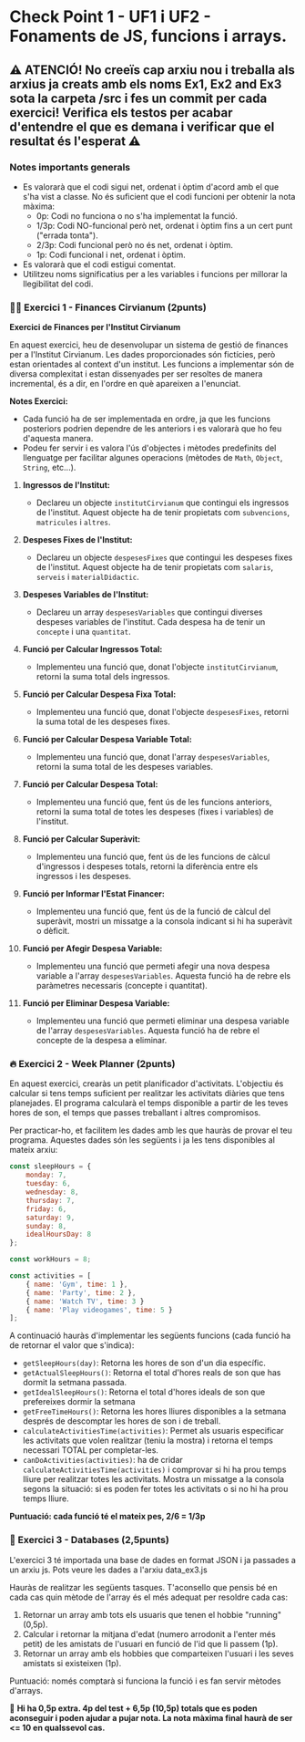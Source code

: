 # Check Point 1 - UF1 i UF2 - Fonaments de JS, funcions i arrays.

## :warning: **ATENCIÓ!** No creeïs cap arxiu nou i treballa als arxius ja creats amb els noms Ex1, Ex2 and Ex3 sota la carpeta /src i fes un commit per cada exercici! Verifica els testos per acabar d'entendre el que es demana i verificar que el resultat és l'esperat :warning:

### Notes importants generals
- Es valorarà que el codi sigui net, ordenat i òptim d'acord amb el que s'ha vist a classe. No és suficient que el codi funcioni per obtenir la nota màxima:
    - 0p: Codi no funciona o no s'ha implementat la funció.
    - 1/3p: Codi NO-funcional però net, ordenat i òptim fins a un cert punt ("errada tonta").
    - 2/3p: Codi funcional però no és net, ordenat i òptim. 
    - 1p: Codi funcional i net, ordenat i òptim.
- Es valorarà que el codi estigui comentat.
- Utilitzeu noms significatius per a les variables i funcions per millorar la llegibilitat del codi.

### :weight_lifting_man: Exercici 1 - Finances Cirvianum (2punts)

**Exercici de Finances per l'Institut Cirvianum**

En aquest exercici, heu de desenvolupar un sistema de gestió de finances per a l'Institut Cirvianum. Les dades proporcionades són fictícies, però estan orientades al context d'un institut. Les funcions a implementar són de diversa complexitat i estan dissenyades per ser resoltes de manera incremental, és a dir, en l'ordre en què apareixen a l'enunciat.


**Notes Exercici:**
- Cada funció ha de ser implementada en ordre, ja que les funcions posteriors podrien dependre de les anteriors i es valorarà que ho feu d'aquesta manera.
- Podeu fer servir i es valora l'ús d'objectes i mètodes predefinits del llenguatge per facilitar algunes operacions (mètodes de `Math`, `Object`, `String`, etc...).

1. **Ingressos de l'Institut:**
   - Declareu un objecte `institutCirvianum` que contingui els ingressos de l'institut. Aquest objecte ha de tenir propietats com `subvencions`, `matricules` i `altres`.
   
2. **Despeses Fixes de l'Institut:**
   - Declareu un objecte `despesesFixes` que contingui les despeses fixes de l'institut. Aquest objecte ha de tenir propietats com `salaris`, `serveis` i `materialDidactic`.

3. **Despeses Variables de l'Institut:**
   - Declareu un array `despesesVariables` que contingui diverses despeses variables de l'institut. Cada despesa ha de tenir un `concepte` i una `quantitat`.

4. **Funció per Calcular Ingressos Total:**
   - Implementeu una funció que, donat l'objecte `institutCirvianum`, retorni la suma total dels ingressos.

5. **Funció per Calcular Despesa Fixa Total:**
   - Implementeu una funció que, donat l'objecte `despesesFixes`, retorni la suma total de les despeses fixes.

6. **Funció per Calcular Despesa Variable Total:**
   - Implementeu una funció que, donat l'array `despesesVariables`, retorni la suma total de les despeses variables.

7. **Funció per Calcular Despesa Total:**
   - Implementeu una funció que, fent ús de les funcions anteriors, retorni la suma total de totes les despeses (fixes i variables) de l'institut.

8. **Funció per Calcular Superàvit:**
   - Implementeu una funció que, fent ús de les funcions de càlcul d'ingressos i despeses totals, retorni la diferència entre els ingressos i les despeses.

9. **Funció per Informar l'Estat Financer:**
   - Implementeu una funció que, fent ús de la funció de càlcul del superàvit, mostri un missatge a la consola indicant si hi ha superàvit o dèficit.

10. **Funció per Afegir Despesa Variable:**
    - Implementeu una funció que permeti afegir una nova despesa variable a l'array `despesesVariables`. Aquesta funció ha de rebre els paràmetres necessaris (concepte i quantitat).

11. **Funció per Eliminar Despesa Variable:**
    - Implementeu una funció que permeti eliminar una despesa variable de l'array `despesesVariables`. Aquesta funció ha de rebre el concepte de la despesa a eliminar.

### :fire: Exercici 2 - Week Planner (2punts)

En aquest exercici, crearàs un petit planificador d'activitats. L'objectiu és calcular si tens temps suficient per realitzar les activitats diàries que tens planejades. El programa calcularà el temps disponible a partir de les teves hores de son, el temps que passes treballant i altres compromisos.

Per practicar-ho, et facilitem les dades amb les que hauràs de provar el teu programa. Aquestes dades són les següents i ja les tens disponibles al mateix arxiu:

```javascript
const sleepHours = {
    monday: 7,
    tuesday: 6,
    wednesday: 8,
    thursday: 7,
    friday: 6,
    saturday: 9,
    sunday: 8,
    idealHoursDay: 8
};

const workHours = 8;

const activities = [
    { name: 'Gym', time: 1 },
    { name: 'Party', time: 2 },
    { name: 'Watch TV', time: 3 }
    { name: 'Play videogames', time: 5 }
];
```

A continuació hauràs d'implementar les següents funcions (cada funció ha de retornar el valor que s'indica):

- `getSleepHours(day)`: Retorna les hores de son d'un dia específic.
- `getActualSleepHours()`: Retorna el total d'hores reals de son que has dormit la setmana passada.
- `getIdealSleepHours()`: Retorna el total d'hores ideals de son que prefereixes dormir la setmana
- `getFreeTimeHours()`: Retorna les hores lliures disponibles a la setmana després de descomptar les hores de son i de treball.
- `calculateActivitiesTime(activities)`: Permet als usuaris especificar les activitats que volen realitzar (teniu la mostra) i retorna el temps necessari TOTAL per completar-les.
- `canDoActivities(activities)`: ha de cridar `calculateActivitiesTime(activities)` i comprovar si hi ha prou temps lliure per realitzar totes les activitats. Mostra un missatge a la consola segons la situació: si es poden fer totes les activitats o si no hi ha prou temps lliure.

**Puntuació: cada funció té el mateix pes, 2/6 = 1/3p**

### :rocket: Exercici 3 - Databases (2,5punts)

L'exercici 3 té importada una base de dades en format JSON i ja passades a un arxiu js. Pots veure les dades a l'arxiu data_ex3.js

Hauràs de realitzar les següents tasques. T'aconsello que pensis bé en cada cas quin mètode de l'array és el més adequat per resoldre cada cas:

1. Retornar un array amb tots els usuaris que tenen el hobbie "running" (0,5p).
2. Calcular i retornar la mitjana d'edat (numero arrodonit a l'enter més petit) de les amistats de l'usuari en funció de l'id que li passem (1p).
3. Retornar un array amb els hobbies que comparteixen l'usuari i les seves amistats si existeixen (1p).

Puntuació: només comptarà si funciona la funció i es fan servir mètodes d'arrays.

:speech_balloon: **Hi ha 0,5p extra. 4p del test + 6,5p (10,5p) totals que es poden aconseguir i poden ajudar a pujar nota. La nota màxima final haurà de ser <= 10 en qualssevol cas.**

